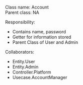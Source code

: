 Class name: Account \
Parent class: NA

Responsibility:
* Contains name, password
* Getter for information stored
* Parent Class of User and Admin

Collaborators:
* Entity.User
* Entity.Admin
* Controller.Platform
* Usecase.AccountManager
